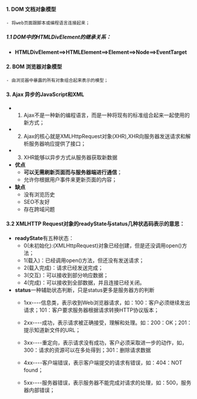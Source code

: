 #### 1. DOM 文档对象模型
    - 将web页面跟脚本或编程语言连接起来；

##### 1.1 DOM中的HTMLDivElement的继承关系：
- **HTMLDivElement==>HTMLElement==>Element==>Node==>EventTarget**

#### 2. BOM 浏览器对象模型
    - 由浏览器中暴露的所有对象组合起来表示的模型；

#### 3. Ajax 异步的JavaScript和XML

- 1. Ajax不是一种新的编程语言，而是一种将现有的标准组合起来一起使用的新方式；
- 2. Ajax的核心就是XMLHttpRequest对象(XHR),XHR向服务器发送请求和解析服务器响应提供了接口；
- 3. XHR能够以异步方式从服务器获取新数据
- **优点**
    - **可以无需刷新页面而与服务器端进行通信**；
    - 允许你根据用户事件来更新页面的内容；
- **缺点**
    - 没有浏览历史
    - SEO不友好
    - 存在跨域问题

#### 3.2 XMLHTTP Request对象的readyState与status几种状态码表示的意思：
- **readyState**有五种状态：
    - 0(未初始化):(XMLHttpRequest)对象已经创建，但是还没调用open()方法；
    - 1(载入)：已经调用open()方法，但还没有发送请求；
    - 2(载入完成)：请求已经发送完成；
    - 3(交互)：可以接收到部分响应数据；
    - 4(完成)：可以接收到全部数据，并且连接已经关闭。
- **status**一种辅助状态判断，只是status更多是服务器方的判断
    - 1xx----信息类，表示收到Web浏览器请求，如：100：客户必须继续发出请求；101：客户要求服务器根据请求转换HTTP协议版本；

    - 2xx----成功，表示请求被正确接受，理解和处理。如：200：OK；201：提示知道新文件的URL；

    - 3xx----重定向，表示请求没有成功，客户必须采取进一步的动作，如，300：请求的资源可以在多处得到；301：删除请求数据

    - 4xx----客户端错误，表示客户端提交的请求有错误，如：404：NOT found；

    - 5xx----服务器错误，表示服务器不能完成对请求的处理，如：500，服务器内部错误；